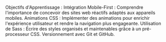 
Objectifs d'Apprentissage :
Intégration Mobile-First : Comprendre l'importance de concevoir des sites web réactifs adaptés aux appareils mobiles.
Animations CSS : Implémenter des animations pour enrichir l'expérience utilisateur et rendre la navigation plus engageante.
Utilisation de Sass : Écrire des styles organisés et maintenables grâce à un pré-processeur CSS.
Versionnement avec Git et GitHub.
